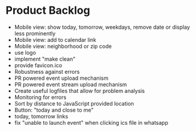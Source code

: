 # Product Backlog
  - Mobile view: show today, tomorrow, weekdays, remove date or display less prominently
  - Mobile view: add to calendar link
  - Mobile view: neighborhood or zip code
  - use logo
  - implement "make clean"
  - provide favicon.ico
  - Robustness against errors
  - PR powered event upload mechanism
  - PR powered event stream upload mechanism
  - Create useful logfiles that allow for problem analysis
  - Monitoring for errors
  - Sort by distance to JavaScript provided location
  - Button: "today and close to me"
  - today, tomorrow links
  - fix "unable to launch event" when clicking ics file in whatsapp
